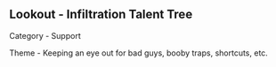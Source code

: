 ## Lookout - Infiltration Talent Tree

Category - Support

Theme - Keeping an eye out for bad guys, booby traps, shortcuts, etc. 